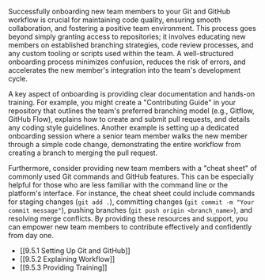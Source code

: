 Successfully onboarding new team members to your Git and GitHub workflow is crucial for maintaining code quality, ensuring smooth collaboration, and fostering a positive team environment. This process goes beyond simply granting access to repositories; it involves educating new members on established branching strategies, code review processes, and any custom tooling or scripts used within the team. A well-structured onboarding process minimizes confusion, reduces the risk of errors, and accelerates the new member's integration into the team's development cycle.

A key aspect of onboarding is providing clear documentation and hands-on training. For example, you might create a "Contributing Guide" in your repository that outlines the team's preferred branching model (e.g., Gitflow, GitHub Flow), explains how to create and submit pull requests, and details any coding style guidelines. Another example is setting up a dedicated onboarding session where a senior team member walks the new member through a simple code change, demonstrating the entire workflow from creating a branch to merging the pull request.

Furthermore, consider providing new team members with a "cheat sheet" of commonly used Git commands and GitHub features. This can be especially helpful for those who are less familiar with the command line or the platform's interface. For instance, the cheat sheet could include commands for staging changes (`git add .`), committing changes (`git commit -m "Your commit message"`), pushing branches (`git push origin <branch_name>`), and resolving merge conflicts. By providing these resources and support, you can empower new team members to contribute effectively and confidently from day one.

- [[9.5.1 Setting Up Git and GitHub]]
- [[9.5.2 Explaining Workflow]]
- [[9.5.3 Providing Training]]